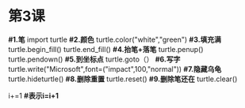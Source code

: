 # 第3课

**#1.笔**
import turtle
**#2.颜色**
turtle.color("white","green")
**#3.填充满**
turtle.begin_fill()
turtle.end_fill()
**#4.抬笔+落笔**
turtle.penup()
turtle.pendown()
**#5.到坐标点**
turtle.goto（）
**#6.写字**
turtle.write("Microsoft",font=("impact",100,"normal"))
**#7.隐藏乌龟**
turtle.hideturtle()
**#8.删除重置**
turtle.reset()
**#9.删除笔还在**
turtle.clear()

i+=1  **#表示i=i+1**